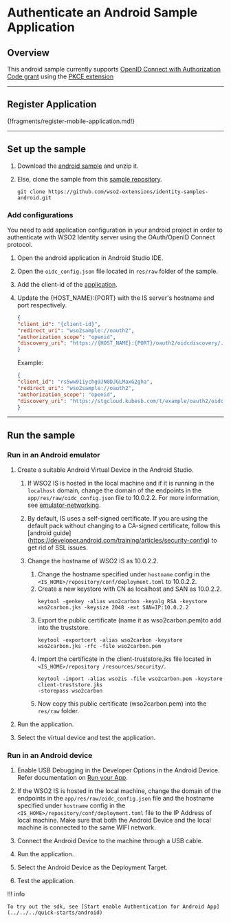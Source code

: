 # Authenticate an Android Sample Application

## Overview
This android sample currently supports [OpenID Connect with Authorization Code grant](https://openid.net/specs/openid-connect-core-1_0.html#CodeFlowSteps) 
using the [PKCE extension](https://tools.ietf.org/html/rfc7636)

---

## Register Application

{!fragments/register-mobile-application.md!}

---

## Set up the sample

1.  Download the [android sample](https://github.com/wso2-extensions/identity-samples-android/archive/master.zip) and unzip it.

2.  Else, clone the sample from this [sample repository](https://github.com/wso2-extensions/identity-samples-android.git).

    ```
    git clone https://github.com/wso2-extensions/identity-samples-android.git
    ```

### Add configurations

You need to add application configuration in your android project in order to authenticate with WSO2 Identity server using the OAuth/OpenID Connect protocol.
 
1.  Open the android application in Android Studio IDE.

2.  Open the  `oidc_config.json` file located in `res/raw` folder of the sample. 

3.  Add the client-id of the [application](#register-application).
4.  Update the {HOST_NAME}:{PORT} with the IS server's hostname and port respectively.

    ```json
    {
    "client_id": "{client-id}",
    "redirect_uri": "wso2sample://oauth2",
    "authorization_scope": "openid",
    "discovery_uri": "https://{HOST_NAME}:{PORT}/oauth2/oidcdiscovery/.well-known/openid-configuration"
    }
    ```

    Example:

    ```json
    {
    "client_id": "rs5ww91iychg9JN0DJGLMaxG2gha",
    "redirect_uri": "wso2sample://oauth2",
    "authorization_scope": "openid",
    "discovery_uri": "https://stgcloud.kubesb.com/t/example/oauth2/oidcdiscovery/.well-known/openid-configuration"
    }
    ```

---

## Run the sample

### Run in an Android emulator

1. Create a suitable Android Virtual Device in the Android Studio.

    1. If WSO2 IS is hosted in the local machine and if it is running in the `localhost` domain, change the domain of the
    endpoints in the `app/res/raw/oidc_config.json` file to 10.0.2.2. 
    For more information, see [emulator-networking](https://developer.android.com/studio/run/emulator-networking).
    
    2. By default, IS uses a self-signed certificate. If you are using the default pack without
        changing to a CA-signed certificate, follow this [android guide] (https://developer.android.com/training/articles/security-config) to get rid of SSL issues.
    
    3. Change the hostname of WSO2 IS as 10.0.2.2.
        1.  Change the hostname specified under `hostname` config in the `<IS_HOME>/repository/conf/deployment.toml` to 10.0.2.2.
        2.  Create a new keystore with CN as localhost and SAN as 10.0.2.2.
            ```shellscript
            keytool -genkey -alias wso2carbon -keyalg RSA -keystore wso2carbon.jks -keysize 2048 -ext SAN=IP:10.0.2.2
            ```
        3.  Export the public certificate (name it as wso2carbon.pem)to add into the truststore.
            ```shellscript
            keytool -exportcert -alias wso2carbon -keystore wso2carbon.jks -rfc -file wso2carbon.pem
            ```
        4.  Import the certificate in the client-truststore.jks file located in `<IS_HOME>/repository
        /resources/security/`.
            ```shellscript
            keytool -import -alias wso2is -file wso2carbon.pem -keystore client-truststore.jks
            -storepass wso2carbon
            ```
        5.  Now copy this public certificate (wso2carbon.pem) into the  `res/raw` folder.

2. Run the application.

3. Select the virtual device and test the application. 

### Run in an Android device

1. Enable USB Debugging in the Developer Options in the Android Device. Refer documentation on [Run your App](https://developer.android.com/training/basics/firstapp/running-app).

2. If the WSO2 IS is hosted in the local machine, change the domain of the endpoints in the `app/res/raw/oidc_config.json` file and the hostname specified under `hostname` config
 in the `<IS_HOME>/repository/conf/deployment.toml` file to the IP Address of local machine. Make sure that both the
  Android Device and the local machine is connected to the same WIFI network.

3. Connect the Android Device to the machine through a USB cable.

4. Run the application.

5. Select the Android Device as the Deployment Target.

6. Test the application.

!!! info 

    To try out the sdk, see [Start enable Authentication for Android App](../../../quick-starts/android)
